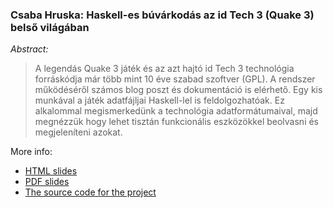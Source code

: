 
### Csaba Hruska: Haskell-es búvárkodás az id Tech 3 (Quake 3) belső világában

_Abstract:_
> A legendás Quake 3 játék és az azt hajtó id Tech 3 technológia forráskódja már több mint 10 éve szabad szoftver (GPL). A rendszer működéséről számos blog poszt és dokumentáció is elérhető. Egy kis munkával a játék adatfájljai Haskell-lel is feldolgozhatóak. Ez alkalommal megismerkedünk a technológia adatformátumaival, majd megnézzük hogy lehet tisztán funkcionális eszközökkel beolvasni és megjeleníteni azokat. [](http://photos4.meetupstatic.com/photos/event/5/f/3/f/600_449904383.jpeg)

More info:

* [HTML slides][lcq3_html]
* [PDF slides][lcq3_pdf]
* [The source code for the project][lcq3_source]


[lcq3_html]: https://rawgit.com/BP-HUG/presentations/master/2016_may/parsing-quake3-game-content/slides.html
[lcq3_pdf]: https://github.com/BP-HUG/presentations/blob/master/2016_may/parsing-quake3-game-content/Parsing%20Quake%203%20game%20content%20in%20Haskell.pdf
[lcq3_source]: https://github.com/lambdacube3d/lambdacube-quake3
